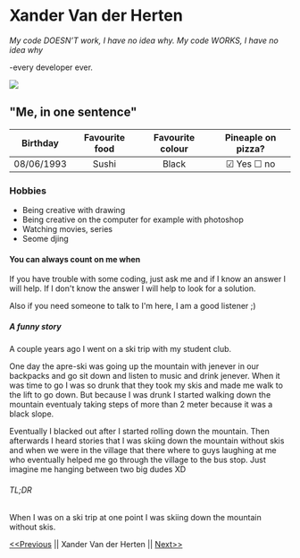 # Xander Van der Herten

_My code DOESN’T work, I have no idea why. My code WORKS, I have no idea why_ 

-every developer ever.

![](IMG_0061.JPG)

## "Me, in one sentence"

Birthday   |    Favourite food | Favourite colour   |   Pineaple on pizza?        |
:---------:|:-----------------:|:------------------:|:---------------------------:|
08/06/1993 | Sushi             |  Black             |   &#9745;  Yes  &#9744; no  |

### Hobbies
- Being creative with drawing 
- Being creative on the computer for example with photoshop
- Watching movies, series
- Seome djing

#### You can always count on me when
If you have trouble with some coding, just ask me and if I know an answer I will help.
If I don't know the answer I will help to look for a solution.

Also if you need someone to talk to I'm here, I am a good listener ;)

##### A funny story
A couple years ago I went on a ski trip with my student club.

One day the apre-ski was going up the mountain with jenever in our backpacks and go sit down and listen to music and drink jenever.
When it was time to go I was so drunk that they took my skis and made me walk to the lift to go down. But because I was drunk I started walking down the mountain
eventualy taking steps of more than 2 meter because it was a black slope.

Eventually I blacked out after I started rolling down the mountain.
Then afterwards I heard stories that I was skiing down the mountain without skis and when we were in the village that there where to guys
laughing at me who eventually helped me go through the village to the bus stop.
Just imagine me hanging between two big dudes XD

###### TL;DR
When I was on a ski trip at one point I was skiing down the mountain without skis.


[<<Previous][previous] || Xander Van der Herten || [Next>>][next]

[previous]: https://github.com/whitneyz/markdown-challenge
[next]: https://github.com/glezzz/markdown-challenge
